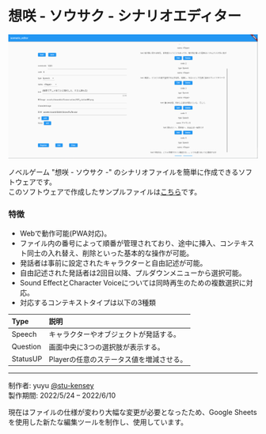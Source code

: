 # 想咲 - ソウサク - シナリオエディター

![screen_sample.png](screen_sample.png)

ノベルゲーム "想咲 - ソウサク -" のシナリオファイルを簡単に作成できるソフトウェアです。  
このソフトウェアで作成したサンプルファイルは[こちら](1001.json)です。

### 特徴
- Webで動作可能(PWA対応)。
- ファイル内の番号によって順番が管理されており、途中に挿入、コンテキスト同士の入れ替え、削除といった基本的な操作が可能。
- 発話者は事前に設定されたキャラクターと自由記述が可能。
- 自由記述された発話者は2回目以降、プルダウンメニューから選択可能。
- Sound EffectとCharacter Voiceについては同時再生のための複数選択に対応。
- 対応するコンテキストタイプは以下の3種類

| Type     | 説明                      |
|:---------|:------------------------|
| Speech   | キャラクターやオブジェクトが発話する。     |
| Question | 画面中央に3つの選択肢が表示する。       |
| StatusUP | Playerの任意のステータス値を増減させる。 |

-----------------------------------------------------------------

制作者: yuyu [@stu-kensey](https://github.com/stu-kensey)  
製作期間: 2022/5/24 – 2022/6/10

現在はファイルの仕様が変わり大幅な変更が必要となったため、Google Sheetsを使用した新たな編集ツールを制作し、使用しています。
